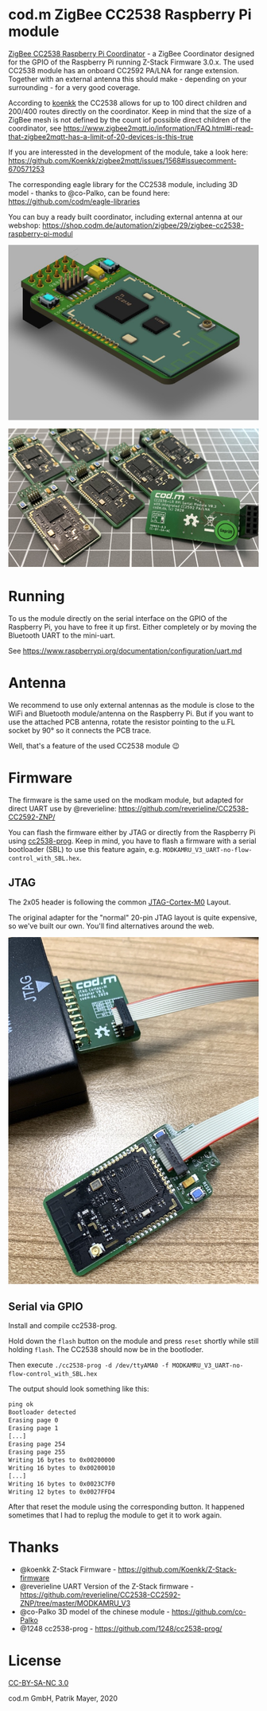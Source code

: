 # cod.m ZigBee CC2538 Raspberry Pi module
[ZigBee CC2538 Raspberry Pi Coordinator](https://shop.codm.de/automation/zigbee/29/zigbee-cc2538-raspberry-pi-modul) - a ZigBee Coordinator designed for the GPIO of the Raspberry Pi running Z-Stack Firmware 3.0.x.
The used CC2538 module has an onboard CC2592 PA/LNA for range extension. Together with an external antenna this should make - depending on your surrounding - for a very good coverage.

According to [koenkk](https://github.com/Koenkk/Z-Stack-firmware/tree/master/coordinator) the CC2538 allows for up to 100 direct children and 200/400 routes directly on the coordinator. Keep in mind that the size of a ZigBee mesh is not defined by the count iof possible direct children of the coordinator, see https://www.zigbee2mqtt.io/information/FAQ.html#i-read-that-zigbee2mqtt-has-a-limit-of-20-devices-is-this-true

If you are interessted in the development of the module, take a look here: https://github.com/Koenkk/zigbee2mqtt/issues/1568#issuecomment-670571253

The corresponding eagle library for the CC2538 module, including 3D model - thanks to @co-Palko, can be found here: https://github.com/codm/eagle-libraries

You can buy a ready built coordinator, including external antenna at our webshop: https://shop.codm.de/automation/zigbee/29/zigbee-cc2538-raspberry-pi-modul

![cod.m CC2538 ZigBee Raspberry Pi Module](images/codm-cc2538-zigbee-raspberry-pi-module-3d.jpg)

![cod.m CC2538 ZigBee Raspberry Pi Module PCB's](images/codm-cc2538-raspberrypi-zigbee-serial-module.jpg)

# Running
To us the module directly on the serial interface on the GPIO of the Raspberry Pi, you have to free it up first. Either completely or by moving the Bluetooth UART to the mini-uart.

See  https://www.raspberrypi.org/documentation/configuration/uart.md

# Antenna
We recommend to use only external antennas as the module is close to the WiFi and Bluetooth module/antenna on the Raspberry Pi. But if you want to use the attached PCB antenna, rotate the resistor pointing to the u.FL socket by 90° so it connects the PCB trace.

Well, that's a feature of the used CC2538 module 😉

# Firmware
The firmware is the same used on the modkam module, but adapted for direct UART use by @reverieline: https://github.com/reverieline/CC2538-CC2592-ZNP/

You can flash the firmware either by JTAG or directly from the Raspberry Pi using [cc2538-prog](https://github.com/1248/cc2538-prog/). 
Keep in mind, you have to flash a firmware with a serial bootloader (SBL) to use this feature again, e.g. `MODKAMRU_V3_UART-no-flow-control_with_SBL.hex`.

## JTAG
The 2x05 header is following the common [JTAG-Cortex-M0](https://www.segger.com/products/debug-probes/j-link/accessories/adapters/9-pin-cortex-m-adapter/) Layout.

The original adapter for the "normal" 20-pin JTAG layout is quite expensive, so we've built our own. You'll find alternatives around the web.

![cod.m CC2538 Zigbee Raspberry Pi Module JTAG](images/codm-cc2538-raspberry-pi-module-jtag.jpg)

## Serial via GPIO
Install and compile cc2538-prog.

Hold down the `flash` button on the module and press `reset` shortly while still holding `flash`. The CC2538 should now be in the bootloder.

Then execute `./cc2538-prog -d /dev/ttyAMA0 -f MODKAMRU_V3_UART-no-flow-control_with_SBL.hex`

The output should look something like this: 
```
ping ok
Bootloader detected
Erasing page 0
Erasing page 1
[...]
Erasing page 254
Erasing page 255
Writing 16 bytes to 0x00200000
Writing 16 bytes to 0x00200010
[...]
Writing 16 bytes to 0x0023C7F0
Writing 12 bytes to 0x0027FFD4
```

After that reset the module using the corresponding button. 
It happened sometimes that I had to replug the module to get it to work again. 


# Thanks
* @koenkk Z-Stack Firmware - https://github.com/Koenkk/Z-Stack-firmware
* @reverieline UART Version of the Z-Stack firmware - https://github.com/reverieline/CC2538-CC2592-ZNP/tree/master/MODKAMRU_V3
* @co-Palko 3D model of the chinese module - https://github.com/co-Palko
* @1248 cc2538-prog - https://github.com/1248/cc2538-prog/

# License
[CC-BY-SA-NC 3.0](https://creativecommons.org/licenses/by-nc-sa/3.0/de/)

cod.m GmbH, Patrik Mayer, 2020